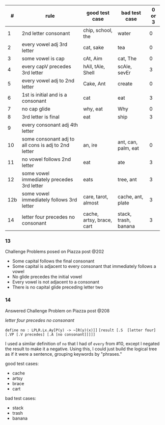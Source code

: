 | # | rule | good test case | bad test case | 0 or 3 |
| - | ---- | -------------- | ------------- | ------ |
| 1 | 2nd letter consonant | chip, school, the | water | 0 |
| 2 | every vowel adj 3rd letter | cat, sake | tea | 0 |
| 3 | some vowel is cap | cAt, Aim | cat, The | 0 |
| 4 | every capV precedes 3rd letter | hAll, tAle, Shell | scAle, sevEr | 3 |
| 5 | every vowel adj to 2nd letter | Cake, Ant | create | 0 |
| 6 | 1st is initial and is a consonant | cat | eat | 3 |
| 7 | no cap glide | why, eat | Why | 0 |
| 8 | 3rd letter is final | eat | ship | 3 |
| 9 | every consonant adj 4th letter  
| 10 | some consonant adj to all cons is adj to 2nd letter | an, ire | ant, can, palm, eat | 0 |
| 11 | no vowel follows 2nd letter | eat | ate | 3 |
| 12 | some vowel immediately precedes 3rd letter | eats | tree, ant | 3 |
| 12b | some vowel immediately follows 3rd letter | care, tarot, almost | cache, ant, plate | 3 |
| 14 | letter four precedes no consonant | cache, artsy, brace, cart | stack, trash, banana | 3 |

### 13
Challenge Problems posed on Piazza
post @202
- Some capital follows the final consonant
- Some capital is adjacent to every consonant that immediately follows a vowel
- No glide precedes the initial vowel
- Every vowel is not adjacent to a consonant
- There is no capital glide preceding letter two

### 14
Answered Challenge Problem on Piazza
post @208

_letter four precedes no consonant_

```define no : LPLR.Lx.Ay[P(y) -> ~[R(y)(x)]]```
```[result [.S  [letter four] [.VP [.V precedes] [.A [no consonant]]]]]```

I used a similar definition of ```no``` that I had of ```every``` from #10, except I negated the result to make it a negative. Using this, I could just build the logical tree as if it were a sentence, grouping keywords by "phrases."

good test cases:
- cache
- artsy
- brace
- cart

bad test cases:
- stack
- trash
- banana